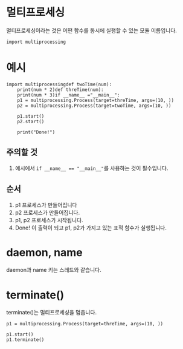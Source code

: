 # 멀티프로세싱

멀티프로세싱이라는 것은 어떤 함수를 동시에 실행할 수 있는 모듈 이름입니다.

```
import multiprocessing
```

# 예시

```
import multiprocessingdef twoTime(num):
    print(num * 2)def threTime(num):
    print(num * 3)if __name__ ="__main__":
    p1 = multiprocessing.Process(target=threTime, args=(10, ))
    p2 = multiprocessing.Process(target=twoTime, args=(10, ))

    p1.start()
    p2.start()

    print("Done!")

```

## 주의할 것

1. 예시에서 `if __name__ == "__main__"`를 사용하는 것이 필수입니다.

## 순서

1. p1 프로세스가 만들어집니다
2. p2 프로세스가 만들어집니다.
3. p1, p2 프로세스가 시작됩니다.
4. Done! 이 출력이 되고 p1, p2가 가지고 있는 표적 함수가 실행됩니다.

# daemon, name

daemon과 name 키는 스레드와 같습니다.

# terminate()

terminate()는 멀티프로세싱을 멈춥니다.

```
p1 = multiprocessing.Process(target=threTime, args=(10, ))

p1.start()
p1.terminate()
```
